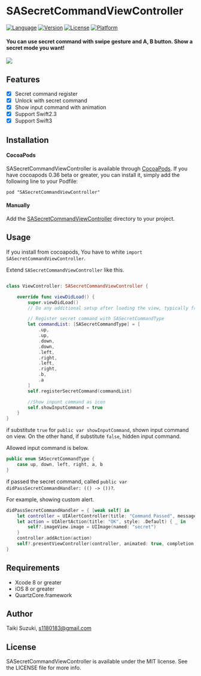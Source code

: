 # SASecretCommandViewController

[![Language](http://img.shields.io/badge/language-swift-brightgreen.svg?style=flat
)](https://developer.apple.com/swift)
[![Version](https://img.shields.io/cocoapods/v/SASecretCommandViewController.svg?style=flat)](http://cocoadocs.org/docsets/SASecretCommandViewController)
[![License](https://img.shields.io/cocoapods/l/SASecretCommandViewController.svg?style=flat)](http://cocoadocs.org/docsets/SASecretCommandViewController)
[![Platform](https://img.shields.io/cocoapods/p/SASecretCommandViewController.svg?style=flat)](http://cocoadocs.org/docsets/SASecretCommandViewController)

#### You can use secret command with swipe gesture and A, B button. Show a secret mode you want!

![](./SampleImage/secret.gif)

## Features

- [x] Secret command register
- [x] Unlock with secret command
- [x] Show input command with animation
- [x] Support Swift2.3
- [x] Support Swift3

## Installation

#### CocoaPods

SASecretCommandViewController is available through [CocoaPods](http://cocoapods.org). If you have cocoapods 0.36 beta or greater, you can install
it, simply add the following line to your Podfile:

    pod "SASecretCommandViewController"

#### Manually

Add the [SASecretCommandViewController](./SASecretCommandViewController) directory to your project.

## Usage

If you install from cocoapods, You have to white `import SASecretCommandViewController`.

Extend `SASecretCommandViewController` like this.

```swift

class ViewController: SASecretCommandViewController {

    override func viewDidLoad() {
        super.viewDidLoad()
        // Do any additional setup after loading the view, typically from a nib.

        // Register secret command with SASecretCommandType
        let commandList: [SASecretCommandType] = [
            .up,
            .up,
            .down,
            .down,
            .left,
            .right,
            .left,
            .right,
            .b,
            .a
        ]
        self.registerSecretCommand(commandList)

        //Show inpunt command as icon
        self.showInputCommand = true
    }
}

```

if substitute `true` for `public var showInputCommand`, shown input command on view. On the other hand, if substitute `false`, hidden input command.

Allowed input command is below.

```swift
public enum SASecretCommandType {
    case up, down, left, right, a, b
}
```

if passed the secret command, called `public var didPassSecretCommandHandler: (() -> ())?`.

For example, showing custom alert.

```swift
didPassSecretCommandHandler = { [weak self] in
    let controller = UIAlertController(title: "Command Passed", message: "This is secret mode!!", preferredStyle: .Alert)
    let action = UIAlertAction(title: "OK", style: .Default) { _ in
        self?.imageView.image = UIImage(named: "secret")
    }
    controller.addAction(action)
    self?.presentViewController(controller, animated: true, completion: nil)
}
```

## Requirements

- Xcode 8 or greater
- iOS 8 or greater
- QuartzCore.framework

## Author

Taiki Suzuki, s1180183@gmail.com

## License

SASecretCommandViewController is available under the MIT license. See the LICENSE file for more info.
